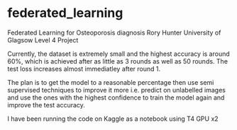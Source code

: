 # federated_learning

Federated Learning for Osteoporosis diagnosis
Rory Hunter
University of Glagsow
Level 4 Project

Currently, the dataset is extremely small and the highest accuracy is around 60%, which is achieved after as little as 3 rounds as well as 50 rounds. The test loss increases almost immediatley after round 1.

The plan is to get the model to a reasonable percentage then use semi supervised techniques to improve it more i.e. predict on unlabelled images and use the ones with the highest confidence to train the model again and improve the test accuracy.

I have been running the code on Kaggle as a notebook using T4 GPU x2
